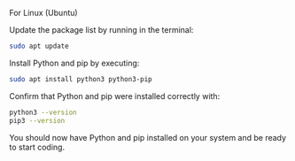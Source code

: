 For Linux (Ubuntu)


Update the package list by running in the terminal:
```sh
sudo apt update
```


Install Python and pip by executing:
```sh
sudo apt install python3 python3-pip
```


Confirm that Python and pip were installed correctly with:
```sh
python3 --version
pip3 --version
```


You should now have Python and pip installed on your system and be ready to start coding.
